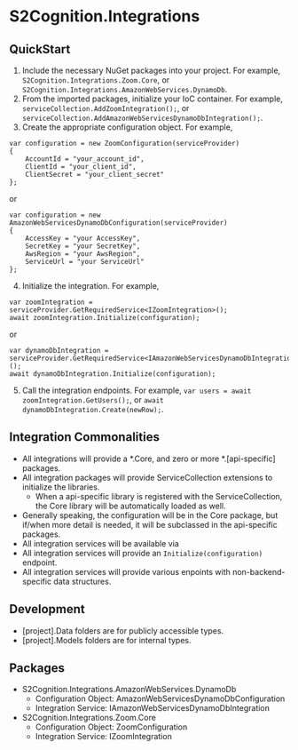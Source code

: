 # S2Cognition.Integrations

## QuickStart

1. Include the necessary NuGet packages into your project.  For example, `S2Cognition.Integrations.Zoom.Core`, or `S2Cognition.Integrations.AmazonWebServices.DynamoDb`.
2. From the imported packages, initialize your IoC container.   For example, `serviceCollection.AddZoomIntegration();`, or `serviceCollection.AddAmazonWebServicesDynamoDbIntegration();`.
3. Create the appropriate configuration object.   For example,
```
var configuration = new ZoomConfiguration(serviceProvider)
{
    AccountId = "your_account_id",
    ClientId = "your_client_id",
    ClientSecret = "your_client_secret"
};
```
or
```
var configuration = new AmazonWebServicesDynamoDbConfiguration(serviceProvider)
{
    AccessKey = "your AccessKey",
    SecretKey = "your SecretKey",
    AwsRegion = "your AwsRegion",
    ServiceUrl = "your ServiceUrl"
};
```
4. Initialize the integration.   For example,
```
var zoomIntegration = serviceProvider.GetRequiredService<IZoomIntegration>();
await zoomIntegration.Initialize(configuration);
```
or 
```
var dynamoDbIntegration = serviceProvider.GetRequiredService<IAmazonWebServicesDynamoDbIntegration>();
await dynamoDbIntegration.Initialize(configuration);
```
5. Call the integration endpoints.   For example, `var users = await zoomIntegration.GetUsers();`, or `await dynamoDbIntegration.Create(newRow);`.

## Integration Commonalities

* All integrations will provide a *.Core, and zero or more *.[api-specific] packages.
* All integration packages will provide ServiceCollection extensions to initialize the libraries.
  * When a api-specific library is registered with the ServiceCollection, the Core library will be automatically loaded as well.
* Generally speaking, the configuration will be in the Core package, but if/when more detail is needed, it will be subclassed in the api-specific packages.
* All integration services will be available via 
* All integration services will provide an `Initialize(configuration)` endpoint.
* All integration services will provide various enpoints with non-backend-specific data structures.

## Development
* [project].Data folders are for publicly accessible types.
* [project].Models folders are for internal types.

## Packages

* S2Cognition.Integrations.AmazonWebServices.DynamoDb
  * Configuration Object: AmazonWebServicesDynamoDbConfiguration
  * Integration Service: IAmazonWebServicesDynamoDbIntegration
* S2Cognition.Integrations.Zoom.Core
  * Configuration Object: ZoomConfiguration
  * Integration Service: IZoomIntegration
